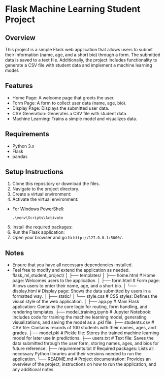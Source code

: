 # Flask Machine Learning Student Project

## Overview
This project is a simple Flask web application that allows users to submit their information (name, age, and a short bio) through a form. The submitted data is saved to a text file. Additionally, the project includes functionality to generate a CSV file with student data and implement a machine learning model.

## Features
- Home Page: A welcome page that greets the user.
- Form Page: A form to collect user data (name, age, bio).
- Display Page: Displays the submitted user data.
- CSV Generation: Generates a CSV file with student data.
- Machine Learning: Trains a simple model and visualizes data.

## Requirements
- Python 3.x
- Flask
- pandas

## Setup Instructions
1. Clone this repository or download the files.
2. Navigate to the project directory.
3. Create a virtual environment:
4. Activate the virtual environment:
- For Windows PowerShell:
  ```
  .\venv\Scripts\Activate
  ```
5. Install the required packages:
6. Run the Flask application:
7. Open your browser and go to `http://127.0.0.1:5000/`.

## Notes
- Ensure that you have all necessary dependencies installed.
- Feel free to modify and extend the application as needed.
flask_ml_student_project/
│
├── templates/
│   ├── home.html        # Home page: Welcomes users to the application.
│   ├── form.html        # Form page: Allows users to enter their name, age, and a short bio.
│   └── display.html     # Display page: Shows the data submitted by users in a formatted way.
│
├── static/
│   └── style.css        # CSS styles: Defines the visual style of the web application.
│
├── app.py               # Main Flask application: Contains the core logic for routing, form handling, and rendering templates.
├── model_training.ipynb  # Jupyter Notebook: Includes code for training the machine learning model, generating visualizations, and saving the model as a .pkl file.
├── students.csv         # CSV file: Contains records of 100 students with their names, ages, and grades.
├── model.pkl            # Pickle file: Stores the trained machine learning model for later use in predictions.
├── users.txt            # Text file: Saves the data submitted through the user form, storing names, ages, and bios for future reference.
├── requirements.txt     # Required packages: Lists all necessary Python libraries and their versions needed to run the application.
└── README.md            # Project documentation: Provides an overview of the project, instructions on how to run the application, and any additional notes.




